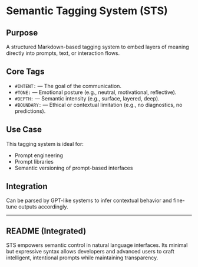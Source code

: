# Semantic Tagging System (STS)

## Purpose
A structured Markdown-based tagging system to embed layers of meaning directly into prompts, text, or interaction flows.

## Core Tags
- `#INTENT:` — The goal of the communication.
- `#TONE:` — Emotional posture (e.g., neutral, motivational, reflective).
- `#DEPTH:` — Semantic intensity (e.g., surface, layered, deep).
- `#BOUNDARY:` — Ethical or contextual limitation (e.g., no diagnostics, no predictions).

## Use Case
This tagging system is ideal for:
- Prompt engineering
- Prompt libraries
- Semantic versioning of prompt-based interfaces

## Integration
Can be parsed by GPT-like systems to infer contextual behavior and fine-tune outputs accordingly.

---

## README (Integrated)
STS empowers semantic control in natural language interfaces. Its minimal but expressive syntax allows developers and advanced users to craft intelligent, intentional prompts while maintaining transparency.
